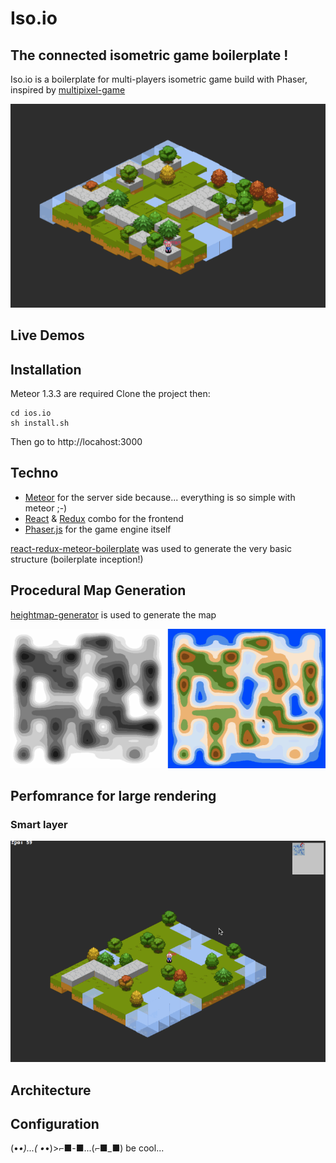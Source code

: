 # Iso.io
## The connected isometric game boilerplate !
Iso.io is a boilerplate for multi-players isometric game build with Phaser, inspired by [multipixel-game](https://github.com/ClemDelp/multipixel-game)

![alt tag](readmeFiles/bomber-iso-minimap.gif)

## Live Demos

## Installation

Meteor 1.3.3 are required
Clone the project then:

```
cd ios.io
sh install.sh
```

Then go to http://locahost:3000

## Techno

- [Meteor]() for the server side because... everything is so simple with meteor ;-)
- [React]() & [Redux]() combo for the frontend
- [Phaser.js]() for the game engine itself

[react-redux-meteor-boilerplate](https://github.com/ClemDelp/react-redux-meteor-boilerplate) was used to generate the very basic structure (boilerplate inception!)

## Procedural Map Generation

[heightmap-generator](https://github.com/ClemDelp/heightmap-generator) is used to generate the map

![alt tag](readmeFiles/perlin-noise.png)

## Perfomrance for large rendering
### Smart layer

![alt tag](readmeFiles/smart-layers-loader.gif)

## Architecture

## Configuration




(•_•)...( •_•)>⌐■-■...(⌐■_■) be cool...
